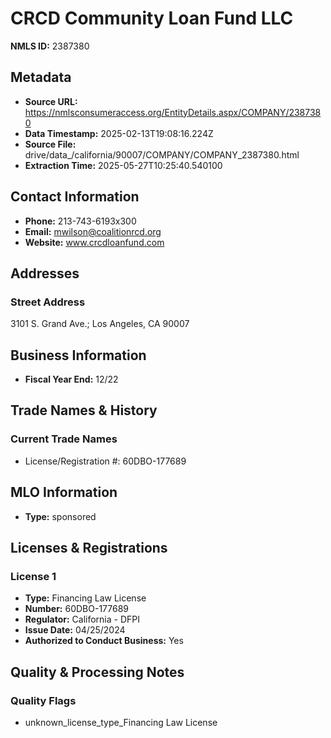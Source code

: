 # CRCD Community Loan Fund LLC

**NMLS ID:** 2387380

## Metadata
- **Source URL:** https://nmlsconsumeraccess.org/EntityDetails.aspx/COMPANY/2387380
- **Data Timestamp:** 2025-02-13T19:08:16.224Z
- **Source File:** drive/data_/california/90007/COMPANY/COMPANY_2387380.html
- **Extraction Time:** 2025-05-27T10:25:40.540100

## Contact Information
- **Phone:** 213-743-6193x300
- **Email:** mwilson@coalitionrcd.org
- **Website:** www.crcdloanfund.com

## Addresses
### Street Address
3101 S. Grand Ave.; Los Angeles, CA 90007

## Business Information
- **Fiscal Year End:** 12/22

## Trade Names & History
### Current Trade Names
- License/Registration #: 60DBO-177689

## MLO Information
- **Type:** sponsored

## Licenses & Registrations

### License 1
- **Type:** Financing Law License
- **Number:** 60DBO-177689
- **Regulator:** California - DFPI
- **Issue Date:** 04/25/2024
- **Authorized to Conduct Business:** Yes

## Quality & Processing Notes
### Quality Flags
- unknown_license_type_Financing Law License

